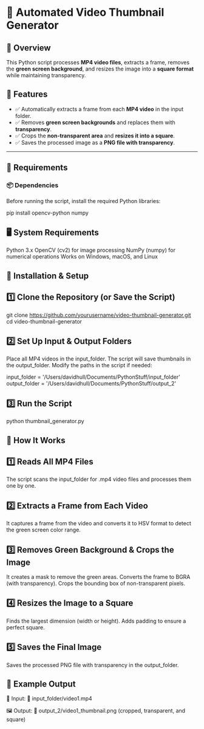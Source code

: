 # 📌 Automated Video Thumbnail Generator  

## 🔹 Overview  
This Python script processes **MP4 video files**, extracts a frame, removes the **green screen background**, and resizes the image into a **square format** while maintaining transparency.  

## 🚀 Features  
- ✅ Automatically extracts a frame from each **MP4 video** in the input folder.  
- ✅ Removes **green screen backgrounds** and replaces them with **transparency**.  
- ✅ Crops the **non-transparent area** and **resizes it into a square**.  
- ✅ Saves the processed image as a **PNG file with transparency**.  

---

## 🔹 Requirements  

### 📦 Dependencies  
Before running the script, install the required Python libraries:  

pip install opencv-python numpy

## 🖥️ System Requirements
Python 3.x
OpenCV (cv2) for image processing
NumPy (numpy) for numerical operations
Works on Windows, macOS, and Linux

## 🔹 Installation & Setup

## 1️⃣ Clone the Repository (or Save the Script)

git clone https://github.com/yourusername/video-thumbnail-generator.git
cd video-thumbnail-generator

## 2️⃣ Set Up Input & Output Folders
Place all MP4 videos in the input_folder.
The script will save thumbnails in the output_folder.
Modify the paths in the script if needed:

input_folder = '/Users/davidhull/Documents/PythonStuff/input_folder'
output_folder = '/Users/davidhull/Documents/PythonStuff/output_2'

## 3️⃣ Run the Script
python thumbnail_generator.py

## 🔹 How It Works

## 1️⃣ Reads All MP4 Files
The script scans the input_folder for .mp4 video files and processes them one by one.

## 2️⃣ Extracts a Frame from Each Video
It captures a frame from the video and converts it to HSV format to detect the green screen color range.

## 3️⃣ Removes Green Background & Crops the Image
It creates a mask to remove the green areas.
Converts the frame to BGRA (with transparency).
Crops the bounding box of non-transparent pixels.
## 4️⃣ Resizes the Image to a Square
Finds the largest dimension (width or height).
Adds padding to ensure a perfect square.
## 5️⃣ Saves the Final Image
Saves the processed PNG file with transparency in the output_folder.

## 🔹 Example Output

🎥 Input:
📁 input_folder/video1.mp4

🖼️ Output:
📁 output_2/video1_thumbnail.png (cropped, transparent, and square)





